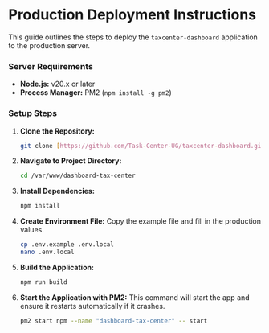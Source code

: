 # Production Deployment Instructions

This guide outlines the steps to deploy the `taxcenter-dashboard` application to the production server.

### Server Requirements

- **Node.js:** v20.x or later
- **Process Manager:** PM2 (`npm install -g pm2`)

### Setup Steps

1.  **Clone the Repository:**

    ```bash
    git clone [https://github.com/Task-Center-UG/taxcenter-dashboard.git](https://github.com/Task-Center-UG/taxcenter-dashboard.git) /var/www/dashboard-tax-center
    ```

2.  **Navigate to Project Directory:**

    ```bash
    cd /var/www/dashboard-tax-center
    ```

3.  **Install Dependencies:**

    ```bash
    npm install
    ```

4.  **Create Environment File:**
    Copy the example file and fill in the production values.

    ```bash
    cp .env.example .env.local
    nano .env.local
    ```

5.  **Build the Application:**

    ```bash
    npm run build
    ```

6.  **Start the Application with PM2:**
    This command will start the app and ensure it restarts automatically if it crashes.
    ```bash
    pm2 start npm --name "dashboard-tax-center" -- start
    ```
